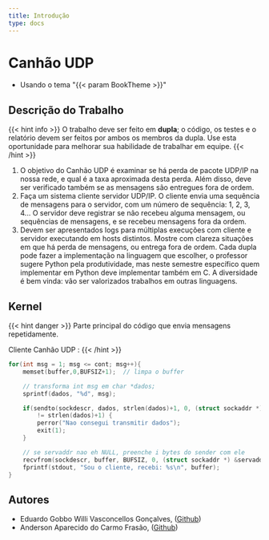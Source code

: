 ```yaml
---
title: Introdução
type: docs
---
```


# Canhão UDP

- Usando o tema "{{< param BookTheme >}}"

## Descrição do Trabalho


{{< hint info >}}
O trabalho deve ser feito em **dupla**; o código, os testes e o relatório devem ser feitos por ambos os membros da dupla. Use esta oportunidade para melhorar sua habilidade de trabalhar em equipe.
{{< /hint >}}


1. O objetivo do Canhão UDP é examinar se há perda de pacote UDP/IP na nossa rede, e qual é a taxa aproximada desta perda. Além disso, deve ser verificado também se as mensagens são entregues fora de ordem.
2. Faça um sistema cliente servidor UDP/IP. O cliente envia uma sequência de mensagens para o servidor, com um número de sequência: 1, 2, 3, 4... O servidor deve registrar se não recebeu alguma mensagem, ou sequências de mensagens, e se recebeu mensagens fora da ordem.
3. Devem ser apresentados logs para múltiplas execuções com cliente e servidor executando em hosts distintos. Mostre com clareza situações em que há perda de mensagens, ou entrega fora de ordem.
Cada dupla pode fazer a implementação na linguagem que escolher, o professor sugere Python pela produtividade, mas neste semestre específico quem implementar em Python deve implementar também em C. A diversidade é bem vinda: vão ser valorizados trabalhos em outras linguagens.

## Kernel 
{{< hint danger >}}
Parte principal do código que envia mensagens repetidamente.

Cliente Canhão UDP :
{{< /hint >}}


```c
for(int msg = 1; msg <= cont; msg++){
    memset(buffer,0,BUFSIZ+1);  // limpa o buffer

    // transforma int msg em char *dados;
    sprintf(dados, "%d", msg); 

    if(sendto(sockdescr, dados, strlen(dados)+1, 0, (struct sockaddr *) &servaddr, sizeof(servaddr)) 
        != strlen(dados)+1) {
        perror("Nao consegui transmitir dados");
        exit(1);
    }

    // se servaddr nao eh NULL, preenche i bytes do sender com ele
    recvfrom(sockdescr, buffer, BUFSIZ, 0, (struct sockaddr *) &servaddr, &i); 
    fprintf(stdout, "Sou o cliente, recebi: %s\n", buffer);
}
```

## Autores

- Eduardo Gobbo Willi Vasconcellos Gonçalves, ([Github](https://github.com/Gobbedu))
- Anderson Aparecido do Carmo Frasão, ([Github](https://github.com/carmofrasao))

